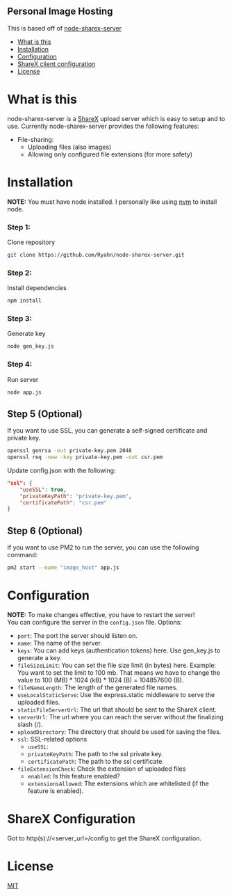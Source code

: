 ## Personal Image Hosting

This is based off of [node-sharex-server](https://github.com/ravi0lii/node-sharex-server)

- [What is this](#what-is-this)
- [Installation](#installation)
- [Configuration](#configuration)
- [ShareX client configuration](#sharex-client-configuration)
- [License](#license)  

# What is this
node-sharex-server is a [ShareX](https://getsharex.com) upload server which is easy to setup and to use. Currently node-sharex-server provides the following features:
* File-sharing:
    * Uploading files (also images)
    * Allowing only configured file extensions (for more safety)

# Installation
**NOTE:** You must have node installed. I personally like using [nvm](https://github.com/nvm-sh/nvm) to install node.

### Step 1:
Clone repository
```bash
git clone https://github.com/Ryahn/node-sharex-server.git
```

### Step 2:
Install dependencies
```bash
npm install
```

### Step 3:
Generate key
```bash
node gen_key.js
```

### Step 4:
Run server
```bash
node app.js
```

## Step 5 (Optional)
If you want to use SSL, you can generate a self-signed certificate and private key.
```bash
openssl genrsa -out private-key.pem 2048
openssl req -new -key private-key.pem -out csr.pem
```

Update config.json with the following:
```json
"ssl": {
    "useSSL": true,
    "privateKeyPath": "private-key.pem",
    "certificatePath": "csr.pem"
}
```

## Step 6 (Optional)
If you want to use PM2 to run the server, you can use the following command:
```bash
pm2 start --name "image_host" app.js
```

# Configuration
**NOTE:** To make changes effective, you have to restart the server!  
You can configure the server in the `config.json` file. Options:
* `port`: The port the server should listen on.
* `name`: The name of the server.
* `keys`: You can add keys (authentication tokens) here. Use gen_key.js to generate a key.
* `fileSizeLimit`: You can set the file size limit (in bytes) here. Example: You want to set the limit to 100 mb. That means we have to change the value to 100 (MB) \* 1024 (kB) \* 1024 (B) = 104857600 (B).
* `fileNameLength`: The length of the generated file names.
* `useLocalStaticServe`: Use the express.static middleware to serve the uploaded files.
* `staticFileServerUrl`: The url that should be sent to the ShareX client.
* `serverUrl`: The url where you can reach the server without the finalizing slash (/).
* `uploadDirectory`: The directory that should be used for saving the files.
* `ssl`: SSL-related options
    * `useSSL`:
    * `privateKeyPath`: The path to the ssl private key.
    * `certificatePath`: The path to the ssl certificate.
* `fileExtensionCheck`: Check the extension of uploaded files
    * `enabled`: Is this feature enabled?
    * `extensionsAllowed`: The extensions which are whitelisted (if the feature is enabled).

# ShareX Configuration
Got to http(s)://<server_url>/config to get the ShareX configuration.

# License
[MIT](/LICENSE)








